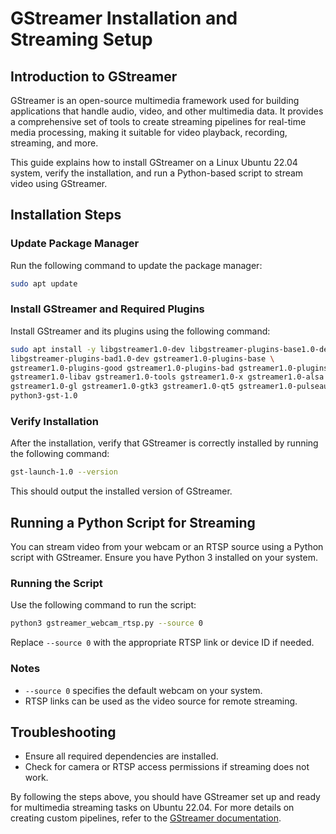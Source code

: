 # GStreamer Installation and Streaming Setup

## Introduction to GStreamer
GStreamer is an open-source multimedia framework used for building applications that handle audio, video, and other multimedia data. It provides a comprehensive set of tools to create streaming pipelines for real-time media processing, making it suitable for video playback, recording, streaming, and more.

This guide explains how to install GStreamer on a Linux Ubuntu 22.04 system, verify the installation, and run a Python-based script to stream video using GStreamer.

## Installation Steps

### Update Package Manager
Run the following command to update the package manager:
```bash
sudo apt update
```

### Install GStreamer and Required Plugins
Install GStreamer and its plugins using the following command:
```bash
sudo apt install -y libgstreamer1.0-dev libgstreamer-plugins-base1.0-dev \
libgstreamer-plugins-bad1.0-dev gstreamer1.0-plugins-base \
gstreamer1.0-plugins-good gstreamer1.0-plugins-bad gstreamer1.0-plugins-ugly \
gstreamer1.0-libav gstreamer1.0-tools gstreamer1.0-x gstreamer1.0-alsa \
gstreamer1.0-gl gstreamer1.0-gtk3 gstreamer1.0-qt5 gstreamer1.0-pulseaudio \
python3-gst-1.0
```

### Verify Installation
After the installation, verify that GStreamer is correctly installed by running the following command:
```bash
gst-launch-1.0 --version
```
This should output the installed version of GStreamer.

## Running a Python Script for Streaming
You can stream video from your webcam or an RTSP source using a Python script with GStreamer. Ensure you have Python 3 installed on your system.

### Running the Script
Use the following command to run the script:
```bash
python3 gstreamer_webcam_rtsp.py --source 0
```
Replace `--source 0` with the appropriate RTSP link or device ID if needed.

### Notes
- `--source 0` specifies the default webcam on your system.
- RTSP links can be used as the video source for remote streaming.

## Troubleshooting
- Ensure all required dependencies are installed.
- Check for camera or RTSP access permissions if streaming does not work.

By following the steps above, you should have GStreamer set up and ready for multimedia streaming tasks on Ubuntu 22.04. For more details on creating custom pipelines, refer to the [GStreamer documentation](https://gstreamer.freedesktop.org/documentation/).

